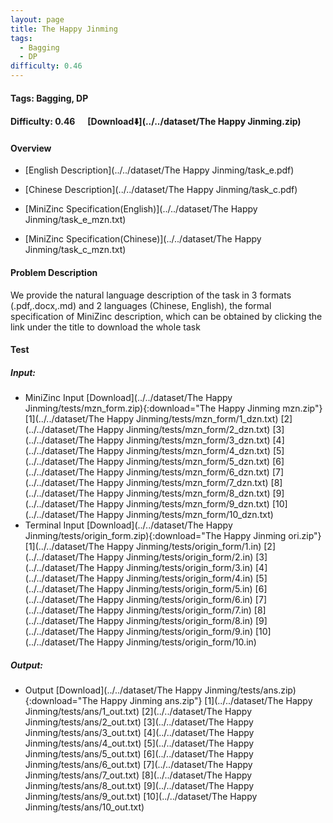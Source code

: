 ```yaml
---
layout: page
title: The Happy Jinming
tags:
  - Bagging
  - DP
difficulty: 0.46
---
```


#### Tags: Bagging, DP
#### Difficulty: 0.46 &nbsp;&nbsp;&nbsp;&nbsp; [Download⬇️](../../dataset/The Happy Jinming.zip)
#### Overview
- [English Description](../../dataset/The Happy Jinming/task_e.pdf)
- [Chinese Description](../../dataset/The Happy Jinming/task_c.pdf)
- [MiniZinc Specification(English)](../../dataset/The Happy Jinming/task_e_mzn.txt)

- [MiniZinc Specification(Chinese)](../../dataset/The Happy Jinming/task_c_mzn.txt)

#### Problem Description
We provide the natural language description of the task in 3 formats (.pdf,.docx,.md) and 2 languages (Chinese, English), the formal specification of MiniZinc description, which can be obtained by clicking the link under the title to download the whole task
#### Test
##### Input:
- MiniZinc Input [Download](../../dataset/The Happy Jinming/tests/mzn_form.zip){:download="The Happy Jinming mzn.zip"} [1](../../dataset/The Happy Jinming/tests/mzn_form/1_dzn.txt) [2](../../dataset/The Happy Jinming/tests/mzn_form/2_dzn.txt) [3](../../dataset/The Happy Jinming/tests/mzn_form/3_dzn.txt) [4](../../dataset/The Happy Jinming/tests/mzn_form/4_dzn.txt) [5](../../dataset/The Happy Jinming/tests/mzn_form/5_dzn.txt) [6](../../dataset/The Happy Jinming/tests/mzn_form/6_dzn.txt) [7](../../dataset/The Happy Jinming/tests/mzn_form/7_dzn.txt) [8](../../dataset/The Happy Jinming/tests/mzn_form/8_dzn.txt) [9](../../dataset/The Happy Jinming/tests/mzn_form/9_dzn.txt) [10](../../dataset/The Happy Jinming/tests/mzn_form/10_dzn.txt) 
- Terminal Input [Download](../../dataset/The Happy Jinming/tests/origin_form.zip){:download="The Happy Jinming ori.zip"} [1](../../dataset/The Happy Jinming/tests/origin_form/1.in) [2](../../dataset/The Happy Jinming/tests/origin_form/2.in) [3](../../dataset/The Happy Jinming/tests/origin_form/3.in) [4](../../dataset/The Happy Jinming/tests/origin_form/4.in) [5](../../dataset/The Happy Jinming/tests/origin_form/5.in) [6](../../dataset/The Happy Jinming/tests/origin_form/6.in) [7](../../dataset/The Happy Jinming/tests/origin_form/7.in) [8](../../dataset/The Happy Jinming/tests/origin_form/8.in) [9](../../dataset/The Happy Jinming/tests/origin_form/9.in) [10](../../dataset/The Happy Jinming/tests/origin_form/10.in) 

##### Output:
- Output [Download](../../dataset/The Happy Jinming/tests/ans.zip){:download="The Happy Jinming ans.zip"} [1](../../dataset/The Happy Jinming/tests/ans/1_out.txt) [2](../../dataset/The Happy Jinming/tests/ans/2_out.txt) [3](../../dataset/The Happy Jinming/tests/ans/3_out.txt) [4](../../dataset/The Happy Jinming/tests/ans/4_out.txt) [5](../../dataset/The Happy Jinming/tests/ans/5_out.txt) [6](../../dataset/The Happy Jinming/tests/ans/6_out.txt) [7](../../dataset/The Happy Jinming/tests/ans/7_out.txt) [8](../../dataset/The Happy Jinming/tests/ans/8_out.txt) [9](../../dataset/The Happy Jinming/tests/ans/9_out.txt) [10](../../dataset/The Happy Jinming/tests/ans/10_out.txt) 

